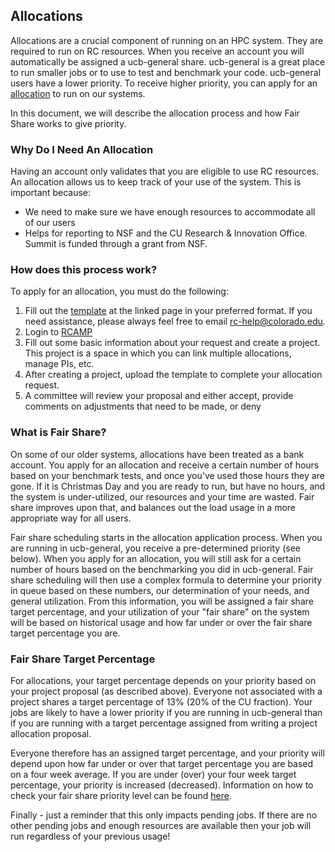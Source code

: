 ## Allocations

Allocations are a crucial component of running on an HPC system.  They are required to run on RC resources.  When you receive an account you will automatically be assigned a ucb-general share.  ucb-general is a great place to run smaller jobs or to use to test and benchmark your code.  ucb-general users have a lower priority.  To receive higher priority, you can apply for an [allocation](https://www.colorado.edu/rc/userservices/allocations) to run on our systems.

In this document, we will describe the allocation process and how Fair Share works to give priority.


### Why Do I Need An Allocation

Having an account only validates that you are eligible to use RC resources.  An allocation allows us to keep track of your use of the system.  This is important because:
   * We need to make sure we have enough resources to accommodate all of our users
   * Helps for reporting to NSF and the CU Research & Innovation Office.  Summit is funded through a grant from NSF.


### How does this process work?

To apply for an allocation, you must do the following:

1.  Fill out the [template](https://www.colorado.edu/rc/userservices/allocations) at the linked page in your preferred format.  If you need assistance, please always feel free to email rc-help@colorado.edu.  
2.  Login to [RCAMP](https://rcamp.rc.colorado.edu/)
3.  Fill out some basic information about your request and create a project.  This project is a space in which you can link multiple allocations, manage PIs, etc.
4.  After creating a project, upload the template to complete your allocation request.
4.  A committee will review your proposal and either accept, provide comments on adjustments that need to be made, or deny


### What is Fair Share?

On some of our older systems, allocations have been treated as a bank account.  You apply for an allocation and receive a certain number of hours based on your benchmark tests, and once you've used those hours they are gone.  If it is Christmas Day and you are ready to run, but have no hours, and the system is under-utilized, our resources and your time are wasted.  Fair share improves upon that, and balances out the load usage in a more appropriate way for all users.

Fair share scheduling starts in the allocation application process.  When you are running in ucb-general, you receive a pre-determined priority (see below).  When you apply for an allocation, you will still ask for a certain number of hours based on the benchmarking you did in ucb-general.  Fair share scheduling will then use a complex formula to determine your priority in queue based on these numbers, our determination of your needs, and general utilization.  From this information, you will be assigned a fair share target percentage, and your utilization of your "fair share" on the system will be based on historical usage and how far under or over the fair share target percentage you are.


### Fair Share Target Percentage

For allocations, your target percentage depends on your priority based on your project proposal (as described above).  Everyone not associated with a project shares a target percentage of 13% (20% of the CU fraction).  Your jobs are likely to have a lower priority if you are running in ucb-general than if you are running with a target percentage assigned from writing a project allocation proposal.

Everyone therefore has an assigned target percentage, and your priority will depend upon how far under or over that target percentage you are based on a four week average.  If you are under (over) your four week target percentage, your priority is increased (decreased).  Information on how to check your fair share priority level can be found [here](../faq.html#how-can-i-see-my-current-fairshare-priority).

Finally - just a reminder that this only impacts pending jobs.  If there are no other pending jobs and enough resources are available then your job will run regardless of your previous usage!
